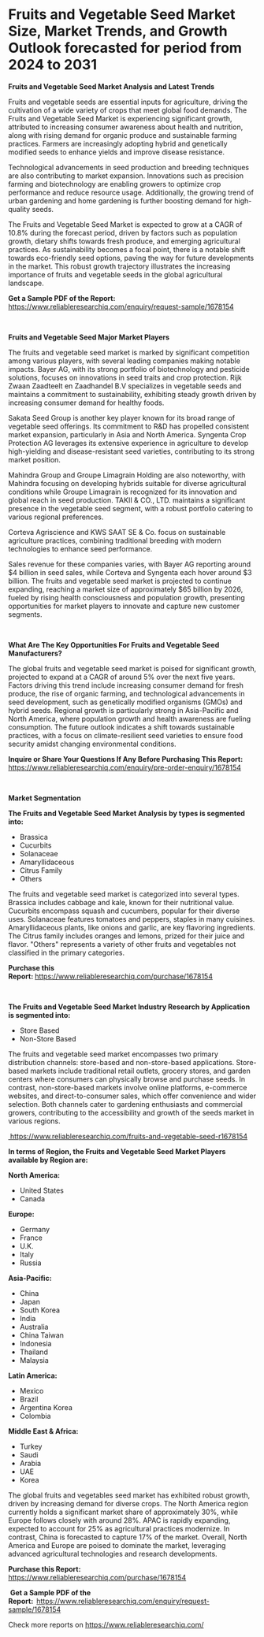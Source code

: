 <p><h1>Fruits and Vegetable Seed Market Size, Market Trends, and Growth Outlook forecasted for period from 2024 to 2031</h1></p><p><strong>Fruits and Vegetable Seed Market Analysis and Latest Trends</strong></p>
<p><p>Fruits and vegetable seeds are essential inputs for agriculture, driving the cultivation of a wide variety of crops that meet global food demands. The Fruits and Vegetable Seed Market is experiencing significant growth, attributed to increasing consumer awareness about health and nutrition, along with rising demand for organic produce and sustainable farming practices. Farmers are increasingly adopting hybrid and genetically modified seeds to enhance yields and improve disease resistance.</p><p>Technological advancements in seed production and breeding techniques are also contributing to market expansion. Innovations such as precision farming and biotechnology are enabling growers to optimize crop performance and reduce resource usage. Additionally, the growing trend of urban gardening and home gardening is further boosting demand for high-quality seeds.</p><p>The Fruits and Vegetable Seed Market is expected to grow at a CAGR of 10.8% during the forecast period, driven by factors such as population growth, dietary shifts towards fresh produce, and emerging agricultural practices. As sustainability becomes a focal point, there is a notable shift towards eco-friendly seed options, paving the way for future developments in the market. This robust growth trajectory illustrates the increasing importance of fruits and vegetable seeds in the global agricultural landscape.</p></p>
<p><strong>Get a Sample PDF of the Report:&nbsp;</strong> <a href="https://www.reliableresearchiq.com/enquiry/request-sample/1678154?utm_campaign=1140&utm_medium=2&utm_source=Github&utm_content=ia&utm_term=28122024&utm_id=fruits-and-vegetable-seed">https://www.reliableresearchiq.com/enquiry/request-sample/1678154</a></p>
<p>&nbsp;</p>
<p><strong>Fruits and Vegetable Seed Major Market Players</strong></p>
<p><p>The fruits and vegetable seed market is marked by significant competition among various players, with several leading companies making notable impacts. Bayer AG, with its strong portfolio of biotechnology and pesticide solutions, focuses on innovations in seed traits and crop protection. Rijk Zwaan Zaadteelt en Zaadhandel B.V specializes in vegetable seeds and maintains a commitment to sustainability, exhibiting steady growth driven by increasing consumer demand for healthy foods.</p><p>Sakata Seed Group is another key player known for its broad range of vegetable seed offerings. Its commitment to R&D has propelled consistent market expansion, particularly in Asia and North America. Syngenta Crop Protection AG leverages its extensive experience in agriculture to develop high-yielding and disease-resistant seed varieties, contributing to its strong market position.</p><p>Mahindra Group and Groupe Limagrain Holding are also noteworthy, with Mahindra focusing on developing hybrids suitable for diverse agricultural conditions while Groupe Limagrain is recognized for its innovation and global reach in seed production. TAKII & CO., LTD. maintains a significant presence in the vegetable seed segment, with a robust portfolio catering to various regional preferences.</p><p>Corteva Agriscience and KWS SAAT SE & Co. focus on sustainable agriculture practices, combining traditional breeding with modern technologies to enhance seed performance. </p><p>Sales revenue for these companies varies, with Bayer AG reporting around $4 billion in seed sales, while Corteva and Syngenta each hover around $3 billion. The fruits and vegetable seed market is projected to continue expanding, reaching a market size of approximately $65 billion by 2026, fueled by rising health consciousness and population growth, presenting opportunities for market players to innovate and capture new customer segments.</p></p>
<p>&nbsp;</p>
<p><strong>What Are The Key Opportunities For Fruits and Vegetable Seed Manufacturers?</strong></p>
<p><p>The global fruits and vegetable seed market is poised for significant growth, projected to expand at a CAGR of around 5% over the next five years. Factors driving this trend include increasing consumer demand for fresh produce, the rise of organic farming, and technological advancements in seed development, such as genetically modified organisms (GMOs) and hybrid seeds. Regional growth is particularly strong in Asia-Pacific and North America, where population growth and health awareness are fueling consumption. The future outlook indicates a shift towards sustainable practices, with a focus on climate-resilient seed varieties to ensure food security amidst changing environmental conditions.</p></p>
<p><strong>Inquire or Share Your Questions If Any Before Purchasing This Report:</strong> <a href="https://www.reliableresearchiq.com/enquiry/pre-order-enquiry/1678154?utm_campaign=1140&utm_medium=2&utm_source=Github&utm_content=ia&utm_term=28122024&utm_id=fruits-and-vegetable-seed">https://www.reliableresearchiq.com/enquiry/pre-order-enquiry/1678154</a></p>
<p>&nbsp;</p>
<p><strong>Market Segmentation</strong></p>
<p><strong>The Fruits and Vegetable Seed Market Analysis by types is segmented into:</strong></p>
<p><ul><li>Brassica</li><li>Cucurbits</li><li>Solanaceae</li><li>Amaryllidaceous</li><li>Citrus Family</li><li>Others</li></ul></p>
<p><p>The fruits and vegetable seed market is categorized into several types. Brassica includes cabbage and kale, known for their nutritional value. Cucurbits encompass squash and cucumbers, popular for their diverse uses. Solanaceae features tomatoes and peppers, staples in many cuisines. Amaryllidaceous plants, like onions and garlic, are key flavoring ingredients. The Citrus family includes oranges and lemons, prized for their juice and flavor. "Others" represents a variety of other fruits and vegetables not classified in the primary categories.</p></p>
<p><strong>Purchase this Report:&nbsp;</strong><a href="https://www.reliableresearchiq.com/purchase/1678154?utm_campaign=1140&utm_medium=2&utm_source=Github&utm_content=ia&utm_term=28122024&utm_id=fruits-and-vegetable-seed">https://www.reliableresearchiq.com/purchase/1678154</a></p>
<p>&nbsp;</p>
<p><strong>The Fruits and Vegetable Seed Market Industry Research by Application is segmented into:</strong></p>
<p><ul><li>Store Based</li><li>Non-Store Based</li></ul></p>
<p><p>The fruits and vegetable seed market encompasses two primary distribution channels: store-based and non-store-based applications. Store-based markets include traditional retail outlets, grocery stores, and garden centers where consumers can physically browse and purchase seeds. In contrast, non-store-based markets involve online platforms, e-commerce websites, and direct-to-consumer sales, which offer convenience and wider selection. Both channels cater to gardening enthusiasts and commercial growers, contributing to the accessibility and growth of the seeds market in various regions.</p></p>
<p><a href="https://www.reliableresearchiq.com/fruits-and-vegetable-seed-r1678154?utm_campaign=1140&utm_medium=2&utm_source=Github&utm_content=ia&utm_term=28122024&utm_id=fruits-and-vegetable-seed">&nbsp;https://www.reliableresearchiq.com/fruits-and-vegetable-seed-r1678154</a></p>
<p><strong>In terms of Region, the Fruits and Vegetable Seed Market Players available by Region are:</strong></p>
<p>
    <p> <strong> North America: </strong>
        <ul>
            <li>United States</li>
            <li>Canada</li>
        </ul>
        </p> 
    <p> <strong> Europe: </strong>
        <ul>
            <li>Germany</li>
            <li>France</li>
            <li>U.K.</li>
            <li>Italy</li>
            <li>Russia</li>
        </ul>
        </p> 
    <p> <strong> Asia-Pacific: </strong>
        <ul>
            <li>China</li>
            <li>Japan</li>
            <li>South Korea</li>
            <li>India</li>
            <li>Australia</li>
            <li>China Taiwan</li>
            <li>Indonesia</li>
            <li>Thailand</li>
            <li>Malaysia</li>
        </ul>
        </p> 
    <p> <strong> Latin America: </strong>
        <ul>
            <li>Mexico</li>
            <li>Brazil</li>
            <li>Argentina Korea</li>
            <li>Colombia</li>
        </ul>
        </p> 
    <p> <strong> Middle East & Africa: </strong>
        <ul>
            <li>Turkey</li>
            <li>Saudi</li>
            <li>Arabia</li>
            <li>UAE</li>
            <li>Korea</li>
        </ul>
    </p>
    </p>
<p><p>The global fruits and vegetables seed market has exhibited robust growth, driven by increasing demand for diverse crops. The North America region currently holds a significant market share of approximately 30%, while Europe follows closely with around 28%. APAC is rapidly expanding, expected to account for 25% as agricultural practices modernize. In contrast, China is forecasted to capture 17% of the market. Overall, North America and Europe are poised to dominate the market, leveraging advanced agricultural technologies and research developments.</p></p>
<p><strong>Purchase this Report: </strong><a href="https://www.reliableresearchiq.com/purchase/1678154?utm_campaign=1140&utm_medium=2&utm_source=Github&utm_content=ia&utm_term=28122024&utm_id=fruits-and-vegetable-seed">https://www.reliableresearchiq.com/purchase/1678154</a></p>
<p>&nbsp;<strong>Get a Sample PDF of the Report:&nbsp;&nbsp;</strong><a href="https://www.reliableresearchiq.com/enquiry/request-sample/1678154?utm_campaign=1140&utm_medium=2&utm_source=Github&utm_content=ia&utm_term=28122024&utm_id=fruits-and-vegetable-seed">https://www.reliableresearchiq.com/enquiry/request-sample/1678154</a></p>
<p><strong></strong></p>
<p>Check more reports on <a href="https://www.reliableresearchiq.com/?utm_campaign=1140&utm_medium=2&utm_source=Github&utm_content=ia&utm_term=28122024&utm_id=fruits-and-vegetable-seed">https://www.reliableresearchiq.com/</a></p>